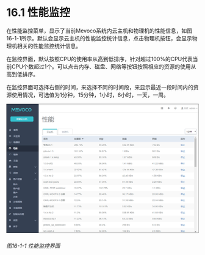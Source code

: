 # 16.1 性能监控

在性能监控菜单，显示了当前Mevoco系统内云主机和物理机的性能信息，如图16-1-1所示。默认会显示云主机的性能监控统计信息，点击物理机按钮，会显示物理机相关的性能监控统计信息。

在监控界面，默认按照CPU的使用率从高到低排序，针对超过100%的CPU代表当前CPU个数超过1个。可以点击内存、磁盘、网络等按钮按照相应的资源的使用从高到低排序。

在监控界面可选择右侧的时间，来选择不同的时间段，来显示最近一段时间内的资源使用情况，可选值为1分钟，15分钟，1小时，6小时，一天，一周。

![png](../images/16-1-1.png "图16-1-1  性能监控界面")
###### 图16-1-1  性能监控界面

